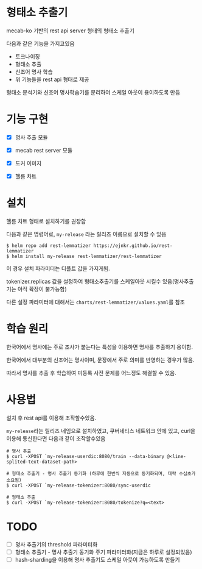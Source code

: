 # 형태소 추출기

mecab-ko 기반의 rest api server 형태의 형태소 추출기

다음과 같은 기능을 가지고있음

- 토크나이징
- 형태소 추출
- 신조어 명사 학습
- 위 기능들을 rest api 형태로 제공

형태소 분석기와 신조어 명사학습기를 분리하여 스케일 아웃이 용이하도록 만듬


# 기능 구현

- [x] 명사 추출 모듈
- [x] mecab rest server 모듈
- [x] 도커 이미지
- [x] 헬름 차트


# 설치

헬름 차트 형태로 설치하기를 권장함

다음과 같은 명령어로, `my-release` 라는 릴리즈 이름으로 설치할 수 있음

```console
$ helm repo add rest-lemmatizer https://ejnkr.github.io/rest-lemmatizer
$ helm install my-release rest-lemmatizer/rest-lemmatizer 
```

이 경우 설치 파라미터는 디폴트 값을 가지게됨.

tokenizer.replicas 값을 설정하여 형태소추출기를 스케일아웃 시킬수 있음(명사추출기는 아직 확장이 불가능함)

다른 설정 파라미터에 대해서는 `charts/rest-lemmatizer/values.yaml`를 참조


# 학습 원리

한국어에서 명사에는 주로 조사가 붙는다는 특성을 이용하면 명사를 추출하기 용이함.

한국어에서 대부분의 신조어는 명사이며, 문장에서 주로 의미를 반영하는 경우가 많음.

따라서 명사를 추출 후 학습하여 미등록 사전 문제를 어느정도 해결할 수 있음.


# 사용법

설치 후 rest api를 이용해 조작할수있음.

`my-release`라는 릴리즈 네임으로 설치하였고, 쿠버네티스 네트워크 안에 있고, curl을 이용해 통신한다면 다음과 같이 조작할수있음

```console
# 명사 추출 
$ curl -XPOST `my-release-userdic:8080/train --data-binary @<line-splited-text-dataset-path>

# 형태소 추출기 - 명사 추출기 동기화 (하루에 한번씩 자동으로 동기화되며, 대략 수십초가 소요됨)
$ curl -XPOST `my-release-tokenizer:8080/sync-userdic

# 형태소 추출
$ curl -XPOST `my-release-tokenizer:8080/tokenize?q=<text>
```

# TODO

- [ ] 명사 추출기의 threshold 파라미터화
- [ ] 형태소 추출기 - 명사 추출기 동기화 주기 파라미터화(지금은 하루로 설정되있음)
- [ ] hash-sharding을 이용해 명사 추출기도 스케일 아웃이 가능하도록 만들기
